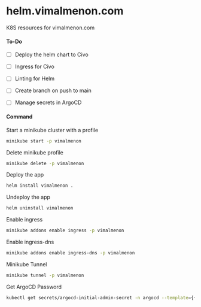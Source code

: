 # helm.vimalmenon.com
K8S resources for vimalmenon.com


#### To-Do
- [ ] Deploy the helm chart to Civo
- [ ] Ingress for Civo
- [ ] Linting for Helm
- [ ] Create branch on push to main
- [ ] Manage secrets in ArgoCD


#### Command
Start a minikube cluster with a profile
```sh
minikube start -p vimalmenon
```
Delete minikube profile
```sh
minikube delete -p vimalmenon
```
Deploy the app
```sh
helm install vimalmenon .
```
Undeploy the app
```sh
helm uninstall vimalmenon
```
Enable ingress
```sh
minikube addons enable ingress -p vimalmenon
```
Enable ingress-dns
```sh
minikube addons enable ingress-dns -p vimalmenon
```
Minikube Tunnel
```sh
minikube tunnel -p vimalmenon
```
Get ArgoCD Password
```sh
kubectl get secrets/argocd-initial-admin-secret -n argocd --template={{.data.password}}| base64 -d
```
